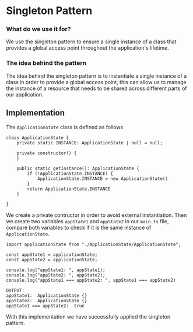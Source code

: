 # Singleton Pattern

### What do we use it for?

We use the singleton pattern to ensure a single instance of a class that provides
a global access point throughout the application's lifetime.

### The idea behind the pattern

The idea behind the singleton pattern is to instantiate a single instance of a
class in order to provide a global access point, this can allow us to manage the
instance of a resource that needs to be shared across different parts of our
application.

## Implementation
The `ApplicationState` class is defined as follows
```
class ApplicationState {
    private static INSTANCE: ApplicationState | null = null;

    private constructor() {
    }

    public static getInstance(): ApplicationState {
        if (!ApplicationState.INSTANCE) {
            ApplicationState.INSTANCE = new ApplicationState()
        }
        return ApplicationState.INSTANCE
    }

}
```
We create a private contructor in order to avoid external instantiation.
Then we create two variables `appState1` and `appState2` in our `main.ts`
file, compare both variables to check if it is the same instance of `ApplicationState`.
```
import applicationState from "./ApplicationState/ApplicationState";

const appState1 = applicationState;
const appState2 = applicationState;

console.log("appState1: ", appState1);
console.log("appState2: ", appState2);
console.log("appState1 === appState2: ", appState1 === appState2)

OUTPUT: 
appState1:  ApplicationState {}
appState2:  ApplicationState {}
appState1 === appState2:  true
```
With this implementation we have successfully applied the singleton pattern.
